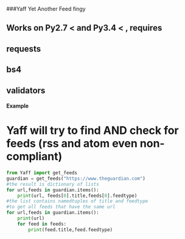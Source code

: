 ###Yaff Yet Another Feed fingy
## Works on Py2.7 < and Py3.4 < , requires 
## requests
## bs4
## validators

#### Example
# Yaff will try to find AND check for feeds (rss and atom even non-compliant) 

```python
from Yaff import get_feeds
guardian = get_feeds("https://www.theguardian.com")
#the result is dictionary of lists
for url,feeds in guardian.items():
    print(url, feeds[0].title,feeds[0].feedtype)
#the list contains namedtuples of title and feedtype 
#to get all feeds that have the same url
for url,feeds in guardian.items():
    print(url)
    for feed in feeds:
        print(feed.title,feed.feedtype)
```
